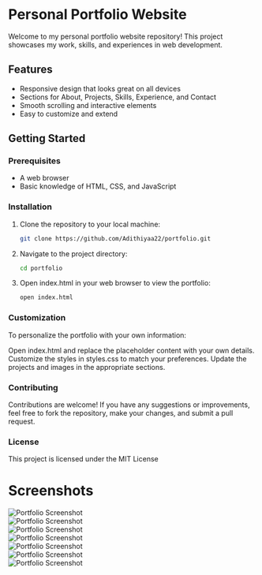 # Personal Portfolio Website

Welcome to my personal portfolio website repository! This project showcases my work, skills, and experiences in web development.

## Features

- Responsive design that looks great on all devices
- Sections for About, Projects, Skills, Experience, and Contact
- Smooth scrolling and interactive elements
- Easy to customize and extend

## Getting Started

### Prerequisites

- A web browser
- Basic knowledge of HTML, CSS, and JavaScript

### Installation

1. Clone the repository to your local machine:
   ```bash
   git clone https://github.com/Adithiyaa22/portfolio.git
2. Navigate to the project directory:
   ```bash
   cd portfolio
3. Open index.html in your web browser to view the portfolio:
   ```bash
   open index.html

### Customization
To personalize the portfolio with your own information:

Open index.html and replace the placeholder content with your own details.
Customize the styles in styles.css to match your preferences.
Update the projects and images in the appropriate sections.

### Contributing
Contributions are welcome! If you have any suggestions or improvements, feel free to fork the repository, make your changes, and submit a pull request.

### License
This project is licensed under the MIT License 

# Screenshots

![Portfolio Screenshot](Screenshots/Screenshot.JPG) <br>
![Portfolio Screenshot](Screenshots/Screenshot1.JPG) <br>
![Portfolio Screenshot](Screenshots/Screenshot2.JPG) <br>
![Portfolio Screenshot](Screenshots/Screenshot3.JPG) <br>
![Portfolio Screenshot](Screenshots/Screenshot4.JPG) <br>
![Portfolio Screenshot](Screenshots/Screenshot5.JPG) <br>
![Portfolio Screenshot](Screenshots/Screenshot6.JPG) <br>
